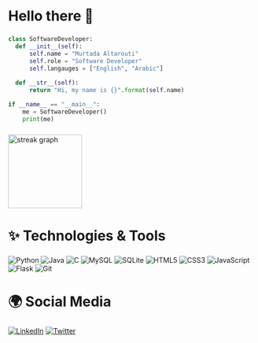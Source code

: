 <h1 align="left">Hello there 👋</h1>

###

```python
class SoftwareDeveloper:
  def __init__(self):
      self.name = "Murtada Altarouti"
      self.role = "Software Developer"
      self.langauges = ["English", "Arabic"]
  
  def __str__(self):
      return "Hi, my name is {}".format(self.name)

if __name__ == "__main__":
    me = SoftwareDeveloper()
    print(me)
```
###

<img src="https://streak-stats.demolab.com?user=maltarouti&locale=en&mode=daily&theme=dark&hide_border=false&border_radius=5&date_format=M j[, Y]&order=3" height="150" alt="streak graph"  />

###

<h1 align="left">✨ Technologies & Tools</h1>

###

![Python](https://img.shields.io/badge/-Python-black?style=for-the-badge&logo=Python)
![Java](https://img.shields.io/badge/-Java-black?style=for-the-badge&logo=Java)
![C](https://img.shields.io/badge/-C-black?style=for-the-badge&logo=C)
![MySQL](https://img.shields.io/badge/-MySQL-black?style=for-the-badge&logo=MySQL)
![SQLite](https://img.shields.io/badge/-SQLite-black?style=for-the-badge&logo=SQLite)
![HTML5](https://img.shields.io/badge/-HTML5-black?style=for-the-badge&logo=HTML5)
![CSS3](https://img.shields.io/badge/-CSS3-black?style=for-the-badge&logo=CSS3)
![JavaScript](https://img.shields.io/badge/-JavaScript-black?style=for-the-badge&logo=javascript)
![Flask](https://img.shields.io/badge/-Flask-black?style=for-the-badge&logo=Flask)
![Git](https://img.shields.io/badge/-Git-black?style=for-the-badge&logo=git)

###

<h1 align="left">🌍 Social Media</h1>

###
[![LinkedIn](https://img.shields.io/badge/-LinkedIn-blue?style=for-the-badge&logo=LinkedIn&logoColor=white)](https://www.linkedin.com/in/Nurtada-Altarouti/)
[![Twitter](https://img.shields.io/badge/-Twitter-blue?style=for-the-badge&logo=Twitter&logoColor=white)](https://twitter.com/murtadapy/)

###
